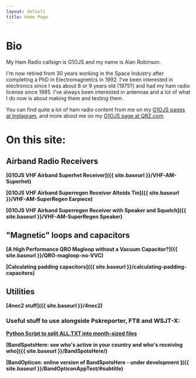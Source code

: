 ```yaml
---
layout: default
title: Home Page
---
```

# Bio
My Ham Radio callsign is G1OJS and my name is Alan Robinson. 

I'm now retired from 30 years working in the Space Industry after completing a PhD in Electromagnetics in 1992. I've been interested in electronics since I was about 8 or 9 years old (1975?) and had my ham radio license since 1985. I've always been interested in antennas and a lot of what I do now is about making them and testing them.

You can find quite a lot of ham radio content from me on my [G1OJS pages at Instagram](https://www.instagram.com/g1ojs_alan/), and more about me on my [G1OJS page at QRZ.com](https://www.qrz.com/db/G1OJS).

# On this site:

## Airband Radio Receivers
**[G1OJS VHF Airband Superhet Receiver]({{ site.baseurl }}/VHF-AM-Superhet)**

**[G1OJS VHF Airband Superregen Receiver Altoids Tin]({{ site.baseurl }}/VHF-AM-SuperRegen Earpiece)**

**[G1OJS VHF Airband Superregen Receiver with Speaker and Squelch]({{ site.baseurl }}/VHF-AM-SuperRegen Speaker)**

## "Magnetic" loops and capacitors
**[A High Performance QRO Magloop without a Vacuum Capacitor?]({{ site.baseurl }}/QRO-magloop-no-VVC)**

**[Calculating padding capacitors]({{ site.baseurl }}/calculating-padding-capacitors)**

## Utilities

**[4nec2 stuff]({{ site.baseurl }}/4nec2)**

### Useful stuff to use alongside Pskreporter, FT8 and WSJT-X:

**[Python Script to split ALL.TXT into month-sized files](https://github.com/G1OJS/WSJT-X-and-WSPR-Utilities/blob/main/scripts/Split_ALL.py)**

**[BandSpotsHere: see who's active in your country and who's receiving who]({{ site.baseurl }}/BandSpotsHere/)**

**[BandOpticon: online version of BandSpotsHere - under development ]({{ site.baseurl }}/BandOpticonAppTest/#subtitle)**



